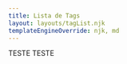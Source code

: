 ```yaml
---
title: Lista de Tags
layout: layouts/tagList.njk
templateEngineOverride: njk, md
---
```


TESTE 
TESTE
